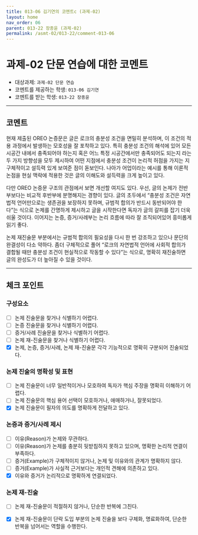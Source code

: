 ```yaml
---
title: 013-06 김기연의 코멘트c (과제-02) 
layout: home
nav_order: 06
parent: 013-22 장종윤 (과제-02)
permalink: /asmt-02/013-22/comment-013-06
---
```


# 과제-02 단문 연습에 대한 코멘트

- 대상과제: `과제-02 단문 연습`
- 코멘트를 제공하는 학생: `013-06 김기연` 
- 코멘트를 받는 학생: `013-22 장종윤` 

---

## 코멘트

현재 제출된 OREO 논증문은 글은 로크의 충분성 조건을 면밀히 분석하며, 이 조건의 적용 과정에서 발생하는 모호성을 잘 포착하고 있다. 특히 충분성 조건의 해석에 있어 모든 시공간 내에서 충족되어야 하는지 혹은 어느 특정 시공간에서만 충족되어도 되는지 라는 두 가지 방향성을 모두 제시하여 어떤 지점에서 충분성 조건이 논리적 허점을 가지는 지 구체적이고 설득력 있게 보여준 점이 돋보인다. 나아가 어업이라는 예시를 통해 이론적 논점을 현실 맥락에 적용한 것은 글의 이해도와 설득력을 크게 높이고 있다.

다만 OREO 논증문 구조의 관점에서 보면 개선할 여지도 있다. 우선, 글의 논제가 전반부보다는 비교적 후반부에 분명해지는 경향이 있다. 글의 초두에서 “충분성 조건은 자연법적 언어만으로는 생존권을 보장하지 못하며, 규범적 합의가 반드시 동반되어야 한다”는 식으로 논제를 간명하게 제시하고 글을 시작한다면 독자가 글의 갈피를 잡기 더욱 쉬울 것이다. 이어지는 논증, 증거/사례부는 논리 흐름에 따라 잘 조직되어있어 흥미롭게 읽기 좋다.

논제 재진술문 부분에서는 규범적 합의의 필요성을 다시 한 번 강조하고 있으나 문단의 완결성이 다소 약하다. 좀더 구체적으로 풀어 “로크의 자연법적 언어에 사회적 합의가 결합될 때만 충분성 조건이 현실적으로 작동할 수 있다”는 식으로, 명확히 재진술하면 글의 완성도가 더 높아질 수 있을 것이다.

---

## 체크 포인트

### **구성요소**
- [ ] 논제 진술문을 찾거나 식별하기 어렵다.
- [ ] 논증 진술문을 찾거나 식별하기 어렵다.
- [ ] 증거/사례 진술문을 찾거나 식별하기 어렵다.
- [ ] 논제 재-진술문을 찾거나 식별하기 어렵다.
- [x] 논제, 논증, 증거/사례, 논제 재-진술문 각각 기능적으로 명확히 구분되어 진술되었다.

### **논제 진술의 명확성 및 표현**  
- [ ] 논제 진술문이 너무 일반적이거나 모호하여 독자가 핵심 주장을 명확히 이해하기 어렵다.  
- [ ] 논제 진술문의 핵심 용어 선택이 모호하거나, 애매하거나, 잘못되었다.  
- [x] 논제 진술문이 필자의 의도를 명확하게 전달하고 있다.  

### **논증과 증거/사례 제시**  
- [ ] 이유(Reason)가 논제와 무관하다.
- [ ] 이유(Reason)가 논제를 충분히 뒷받침하지 못하고 있으며, 명확한 논리적 연결이 부족하다.  
- [ ] 증거(Example)가 구체적이지 않거나, 논제 및 이유와의 관계가 명확하지 않다. 
- [ ] 증거(Example)가 사실적 근거보다는 개인적 견해에 의존하고 있다.  
- [x] 이유와 증거가 논리적으로 명확하게 연결되었다.  

### **논제 재-진술**  
- [ ] 논제 재-진술문이 적절하지 않거나, 단순한 반복에 그친다.   
- [x] 논제 재-진술문이 단락 도입 부분의 논제 진술을 보다 구체화, 명료화하여, 단순한 반복을 넘어서는 역할을 수행한다.  


